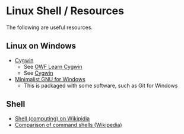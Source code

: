 # Linux Shell / Resources #

The following are useful resources.

## Linux on Windows ##

*   [Cygwin](https://www.cygwin.com/)
    +   See [OWF Learn Cygwin](http://learn.openwaterfoundation.org/owf-learn-cygwin/)
    +   See [Cygwin](https://www.cygwin.com/)
*   [Minimalist GNU for Windows](http://www.mingw.org/)
    +   This is packaged with some software, such as Git for Windows

## Shell ##

*   [Shell (computing) on Wikipidia](https://en.wikipedia.org/wiki/Shell_(computing))
*   [Comparison of command shells (Wikipedia)](https://en.wikipedia.org/wiki/Comparison_of_command_shells)
